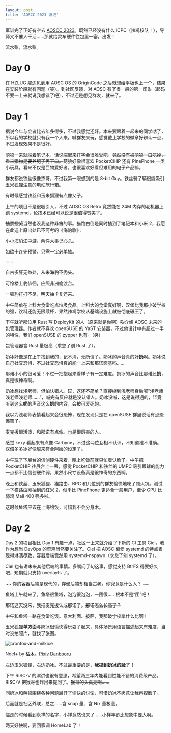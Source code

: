```yaml
---
layout: post
title: 'AOSCC 2023 游记'
---
```

军训完了正好有空去 [AOSCC 2023](https://wiki.aosc.io/zh/community/aoscc/2023/)。既然已经没有什么 ICPC（辣鸡校队！），导师又不催人干活……那就给灵车硬件往包里一塞，出发！

流水账，流水账。

# Day 0

在 HZLUG 那边见到用 AOSC OS 的 OriginCode 之后就想给平板也上一个，结果在安装阶段就有问题（笑）。到社区反馈，对 AOSC 有了很一般的第一印象（起码不要一上来就说我想错了吧），不过还是想见群友，就来了。

# Day 1

据说今年与会者比去年多得多，不过我感觉还好。本来要跟着一起来的同学咕了，所以我的学校就只有我一个人来。喊群友来玩，感觉戴上学校的徽章好辨认一点，不过发现效果不是很好。

萌狼一来就端着笔记本，话说端起来打字会很难受吧。~~竟然没有被萌狼一口吃掉，看来猎物是要养肥了再下口。~~萌狼好像很喜欢 PocketCHIP 还有 PinePhone 一类小玩具，看来不仅是巨物爱好者，也很喜欢好看但难用的电子产品嘛。

群友都说铁丝很像杰哥，不过我第一眼想到的是 8-bit Guy。铁丝骑了辆很能吸引玉米狐狸注意的电动旅行箱。

有时候感觉铁丝和玉米狐狸有点像父子。

上午的项目不是很吸引人，不过 AOSC OS Retro 竟然能在 24M 内存的老机器上跑 systemd，论技术已经可以说是很值得赞美了。

~~抽票投奖~~当然也没我这种非酋的事。猫路由倒是同时抽到了笔记本和小米 2，我愿在此送上原出处已不可考的《海豹歌》：

小小海豹江中游，两件大事记心头。

如欲十连先预警，只需一宝必单抽。

······

自古多肝无益处，从来海豹不秃头。

可怜楼上豹徘徊，应照非洲偷渡台。

一顿豹打打不尽，明天抽卡复还来。

中午简单在上科大食堂吃点垃圾食品。上科大的食堂真好啊，汉堡比我那小破学校的强，饮料还能无限续杯，果然辣鸡学校从基础设施上就被彻底碾压了。

下午就听那位用 Rust 写 DeployKit 的人（原来就是你啊）~~吹~~介绍 AOSC 未来的包管理器。作者就不喜欢 openSUSE 的 YaST 安装器，不过他设计中有超过一半的特性，我们 openSUSE 的 zypper 也有。（笑）

包管理器含 Rust 量极高（求您了别 Rust 了）。

奶冰好像是在上午找到我的，记不清，无所谓了。奶冰的声音真的好**奶**啊。奶冰说自己社交恐惧，不过社交恐惧真的能一上来和那诺面基吗……

那诺小小的很可爱！不过一把抱起来看样子有一定难度。奶冰的声音比那诺还**奶**，真是很神奇啊。

奶冰想找浅老师，但怕认错人。砹，这还不简单？直接绕到浅老师身后喊“浅老师浅老师浅老师……”，喊完有反应就是没认错人。奶冰没喊，这是说得通的，毕竟听到这么**奶**的声音这么**奶**的内容，会被可爱死的。

我以为浅老师表情看起来会很恐怖，现在发现只是在 openSUSE 群里说话有点恐怖罢了。

麦克援很活泼，和那诺有点像。也是很厉害的人。

感觉 kexy 看起来有点像 Carbyne，不过这两位互相不认识，不知道准不准确。双倍多多冰好像越来符合阿姨的设定了。

中午玩了下展台的信创硬件来着，晚上吃饭前就只忙着认脸了。中午把 PocketCHIP 往展台上一丢，感觉 PocketCHIP 和铁丝的 UMPC 吸引眼球的能力一点都不比信创硬件弱，果然小尺寸设备真是很神奇的东西啊。

晚上和铁丝、玉米狐狸、猫路由、BPC 和几位别的群友愉快地吃了顿火锅。测试一下猫路由刚抽到的红米 2，似乎比 PinePhone 更适合一般用户，至少 GPU 比弱鸡 Mali 400 强多啦。

这时候鱼塔应该在上海约饭，可惜我不会分身术。

# Day 2

Day 2 的项目相比 Day 1 有趣一点，社区一上来就介绍了下新的 CI 工具 Ciel，我作为想当 DevOps 的菜鸡当然要关注了。Ciel 把 AOSC 偏爱 systemd 的特点表现得淋漓尽致，容器后端竟然用 systemd-nspawn（求您了别 systemd 了）。

Ciel 也有讲未来其他后端的事情。多嘴问了句这事，感觉支持 BtrFS 得要好久吧，短期就只支持 overlayfs 了。

~~ 你的容器后端是现代的，存储后端却相当古老。你究竟是什么人？  ~~

鱼塔上午就来了。鱼塔很鱼塔，泡泡很泡泡，一团很……根本不是“团”吧！

那诺这天没来，我把麦克援认成那诺了。~~那诺怎么长高了？~~

中午和鱼塔一路在食堂吃饭。意大利面、披萨，我那破学校拿什么比啊！

玉米狐狸**单方面**与奶冰很愉快得玩耍了起来，具体场景用语言描述起来有难度，当时没拍照片，就找了张图。

![cronfox-and-milkice](https://cdn.donmai.us/sample/cf/5b/__noelle_alice_in_cradle_drawn_by_kareki__sample-cf5bd7e502c2e971a399531b8548ffe4.jpg)

Noel+ by [枯木](https://www.pixiv.net/users/20230184)。[Pixiv](https://www.pixiv.net/artworks/106789607) [Danbooru](https://danbooru.donmai.us/posts/6495599)

左边玉米狐狸，右边奶冰。不过最重要的是，**我捏到奶冰的脸了！**

下午 RISC-V 的演讲也很有意思，希望两三年内能看到性能不错的消费级产品。RISC-V 把猴哥也炸出来提问了。~~猴哥的头真亮啊……~~

同奶冰和萌狼围绕各种问题展开了愉快的讨论，可惜奶冰不愿意让我再捏脸了。

后面就是社区外联，总之……含 snap 量、含 Nix 量极高。

临走的时候看到永祥的名字，小祥竟然也来了……小祥年龄比想象中要大啊。

两天好快啊，要回家调 HomeLab 了！
